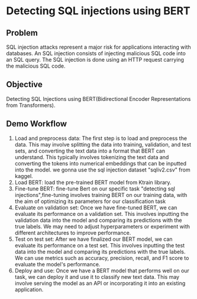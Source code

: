 # Detecting SQL injections using BERT
## Problem
SQL injection attacks represent a major risk for applications interacting with databases.
An SQL injection consists of injecting malicious SQL code into an SQL query.
The SQL injection is done using an HTTP request carrying the malicious SQL code.
## Objective
Detecting SQL Injections  using BERT(Bidirectional Encoder Representations from Transformers).
## Demo Workflow
1. Load and preprocess data:
   The first step is to load and preprocess the data. This may involve splitting the data into training, validation, and test sets, and converting the text data into a format that BERT can understand. 
   This typically involves tokenizing the text data and converting the tokens into numerical embeddings that can be inputted into the model.
   we gonna use the sql injection dataset "sqliv2.csv" from kaggel.
2. Load BERT:
   load the pre-trained BERT model from Ktrain library.
3. Fine-tune BERT:
  fine-tune Bert on our specific task "detecting sql injections",fine-tuning involves training BERT on our training data, with the aim of optimizing its parameters for our classification task
4. Evaluate on validation set:
Once we have fine-tuned BERT, we can evaluate its performance on a validation set. This involves inputting the validation data into the model and comparing its predictions with the true labels. We may need to adjust hyperparameters or experiment with different architectures to improve performance.
5. Test on test set:
After we have finalized our BERT model, we can evaluate its performance on a test set. This involves inputting the test data into the model and comparing its predictions with the true labels. We can use metrics such as accuracy, precision, recall, and F1 score to evaluate the model's performance.
6. Deploy and use:
Once we have a BERT model that performs well on our task, we can deploy it and use it to classify new text data. This may involve serving the model as an API or incorporating it into an existing application.




